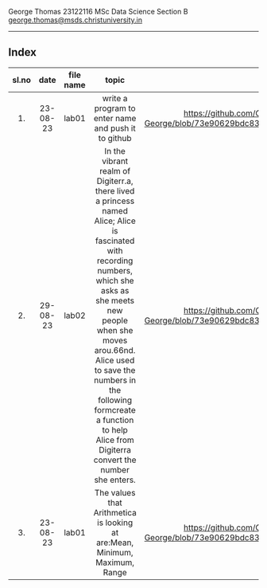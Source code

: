 George Thomas
23122116
MSc Data Science Section B
george.thomas@msds.christuniversity.in

***
## Index
|sl.no|date|file name|topic|link|
|:----:|:----:|:---:|:----:|:----:|
|1.|23-08-23|lab01|write a program to enter name and push it to github|https://github.com/GMust211/MScDSB-MDS171-23122116-George/blob/73e90629bdc8332605ede047c0a52284d05f932a/Lab%2001.ipynb|
|2.|29-08-23|lab02|In the vibrant realm of Digiterr.a, there lived a princess named Alice; Alice is fascinated with recording numbers, which she asks as she meets new people when she moves arou.66nd. Alice used to save the numbers in the following formcreate a function to help Alice from Digiterra convert the number she enters.|https://github.com/GMust211/MScDSB-MDS171-23122116-George/blob/73e90629bdc8332605ede047c0a52284d05f932a/Lab%2002.ipynb|
|3.|23-08-23|lab01|The values that Arithmetica is looking at are:Mean, Minimum, Maximum, Range|https://github.com/GMust211/MScDSB-MDS171-23122116-George/blob/73e90629bdc8332605ede047c0a52284d05f932a/Lab%2003.ipynb|
